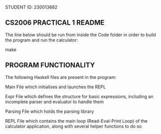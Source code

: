 STUDENT ID: 230013682

CS2006 PRACTICAL 1 README
---------------------------

The line below should be run from inside the Code folder in order to build the program and run the calculator:

make

PROGRAM FUNCTIONALITY
---------------------

The following Haskell files are present in the program:

Main
File which initialises and launches the REPL

Expr
File which defines the structure for basic expressions, including an incomplete parser and evaluator to handle them

Parsing
File which holds the parsing library

REPL
File which contains the main loop (Read-Eval-Print Loop) of the calculator application, along with several helper functions to do so
